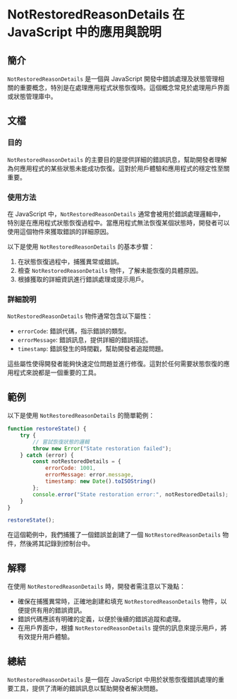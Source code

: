 <!--
Meta Description: # NotRestoredReasonDetails 在 JavaScript 中的應用與說明 ## 簡介 `NotRestoredReasonDetails` 是一個與 JavaScript 開發中錯誤處理及狀態管理相關的重要概念，特別是在處理應用程式狀態恢復時。這個概念常見於處理用戶界面或狀態管...
Meta Keywords: notrestoredreasondetails, javascript, error, 以下是使用, errorcode
-->

# NotRestoredReasonDetails 在 JavaScript 中的應用與說明

## 簡介
`NotRestoredReasonDetails` 是一個與 JavaScript 開發中錯誤處理及狀態管理相關的重要概念，特別是在處理應用程式狀態恢復時。這個概念常見於處理用戶界面或狀態管理庫中。

## 文檔
### 目的
`NotRestoredReasonDetails` 的主要目的是提供詳細的錯誤訊息，幫助開發者理解為何應用程式的某些狀態未能成功恢復。這對於用戶體驗和應用程式的穩定性至關重要。

### 使用方法
在 JavaScript 中，`NotRestoredReasonDetails` 通常會被用於錯誤處理邏輯中，特別是在應用程式狀態恢復過程中。當應用程式無法恢復某個狀態時，開發者可以使用這個物件來獲取錯誤的詳細原因。

以下是使用 `NotRestoredReasonDetails` 的基本步驟：
1. 在狀態恢復過程中，捕獲異常或錯誤。
2. 檢查 `NotRestoredReasonDetails` 物件，了解未能恢復的具體原因。
3. 根據獲取的詳細資訊進行錯誤處理或提示用戶。

### 詳細說明
`NotRestoredReasonDetails` 物件通常包含以下屬性：
- `errorCode`: 錯誤代碼，指示錯誤的類型。
- `errorMessage`: 錯誤訊息，提供詳細的錯誤描述。
- `timestamp`: 錯誤發生的時間戳，幫助開發者追蹤問題。

這些屬性使得開發者能夠快速定位問題並進行修復。這對於任何需要狀態恢復的應用程式來說都是一個重要的工具。

## 範例
以下是使用 `NotRestoredReasonDetails` 的簡單範例：

```javascript
function restoreState() {
    try {
        // 嘗試恢復狀態的邏輯
        throw new Error("State restoration failed");
    } catch (error) {
        const notRestoredDetails = {
            errorCode: 1001,
            errorMessage: error.message,
            timestamp: new Date().toISOString()
        };
        console.error("State restoration error:", notRestoredDetails);
    }
}

restoreState();
```

在這個範例中，我們捕獲了一個錯誤並創建了一個 `NotRestoredReasonDetails` 物件，然後將其記錄到控制台中。

## 解釋
在使用 `NotRestoredReasonDetails` 時，開發者需注意以下幾點：
- 確保在捕獲異常時，正確地創建和填充 `NotRestoredReasonDetails` 物件，以便提供有用的錯誤資訊。
- 錯誤代碼應該有明確的定義，以便於後續的錯誤追蹤和處理。
- 在用戶界面中，根據 `NotRestoredReasonDetails` 提供的訊息來提示用戶，將有效提升用戶體驗。

## 總結
`NotRestoredReasonDetails` 是一個在 JavaScript 中用於狀態恢復錯誤處理的重要工具，提供了清晰的錯誤訊息以幫助開發者解決問題。
